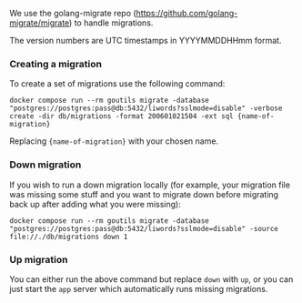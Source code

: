 We use the golang-migrate repo (https://github.com/golang-migrate/migrate) to handle migrations.

The version numbers are UTC timestamps in YYYYMMDDHHmm format.

### Creating a migration

To create a set of migrations use the following command:

```
docker compose run --rm goutils migrate -database "postgres://postgres:pass@db:5432/liwords?sslmode=disable" -verbose  create -dir db/migrations -format 200601021504 -ext sql {name-of-migration}
```

Replacing `{name-of-migration}` with your chosen name.


### Down migration

If you wish to run a down migration locally (for example, your migration file was missing some stuff and you want to migrate down before migrating back up after adding what you were missing):

```
docker compose run --rm goutils migrate -database "postgres://postgres:pass@db:5432/liwords?sslmode=disable" -source file://./db/migrations down 1
```

### Up migration

You can either run the above command but replace `down` with `up`, or you can just start the `app` server which automatically runs missing migrations.